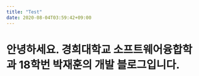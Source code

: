 ```yaml
---
title: "Test"
date: 2020-08-04T03:59:42+09:00
---
```


# 안녕하세요. 경희대학교 소프트웨어융합학과 18학번 박재훈의 개발 블로그입니다.
